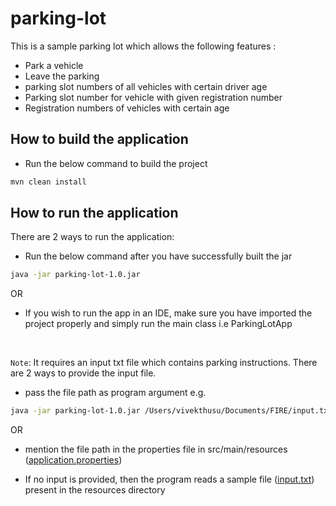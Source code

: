 # parking-lot

This is a sample parking lot which allows the following features :
* Park a vehicle
* Leave the parking
* parking slot numbers of all vehicles with certain driver age
* Parking slot number for vehicle with given registration number
* Registration numbers of vehicles with certain age

## How to build the application

* Run the below command to build the project
```bash
mvn clean install
````

## How to run the application

There are 2 ways to run the application:

* Run the below command after you have successfully built the jar
```bash
java -jar parking-lot-1.0.jar
```
OR 

* If you wish to run the app in an IDE, make sure you have imported the project properly and simply run the main class i.e ParkingLotApp

<br />
    
`Note`: It requires an input txt file which contains parking instructions. There are 2 ways to provide the input file.
* pass the file path as program argument e.g. 
```bash
java -jar parking-lot-1.0.jar /Users/vivekthusu/Documents/FIRE/input.txt
```
OR
* mention the file path in the properties file in src/main/resources ([application.properties](https://github.com/VivekThusu/parking-lot/blob/master/src/main/resources/application.properties))

* If no input is provided, then the program reads a sample file ([input.txt](https://github.com/VivekThusu/parking-lot/blob/master/src/main/resources/input.txt)) present in the resources directory
    
